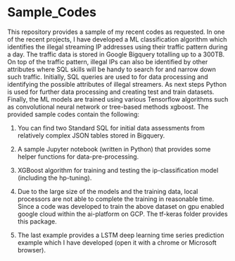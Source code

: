 # Sample_Codes
This repository provides a sample of my recent codes as requested. In one of the recent projects, I have developed a ML classification algorithm which identifies the illegal streaming IP addresses using their traffic pattern during a day. The traffic data is stored in Google Bigquery totalling up to a 300TB. 
On top of the traffic pattern, illegal IPs can also be identified by other attributes where SQL skills will be handy to search for and narrow down such traffic. Initially, SQL queries are used to for data processing and identifying the possible attributes of illegal streamers. As next steps Python is used for further data processing and creating test and train datasets. Finally, the ML models are trained using various Tensorflow algorithms such as convolutional neural network or tree-based methods xgboost. The provided sample codes contain the following:

1.	You can find two Standard SQL for initial data assessments from relatively complex JSON tables stored in Bigquery.
	
2.	A sample Jupyter notebook (written in Python) that provides some helper functions for data-pre-processing.
	
3.	XGBoost algorithm for training and testing the ip-classification model (including the hp-tuning).
	
4.	Due to the large size of the models and the training data, local processors are not able to complete the training in reasonable time. Since a code was developed to train the above dataset on gpu enabled google cloud within the ai-platform on GCP. The tf-keras folder provides this package.

5.	The last example provides a LSTM deep learning time series prediction example which I have developed (open it with a chrome or Microsoft browser).
